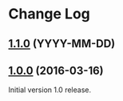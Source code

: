 # Change Log

## [1.1.0](https://github.com/deltaDNA/android-smartads-sdk/releases/tag/1.0.0) (YYYY-MM-DD)

## [1.0.0](https://github.com/deltaDNA/android-smartads-sdk/releases/tag/1.0.0) (2016-03-16)
Initial version 1.0 release.
